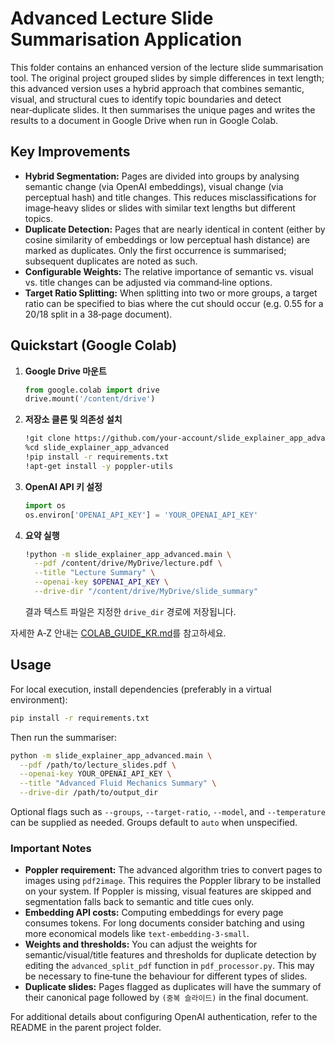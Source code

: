 # Advanced Lecture Slide Summarisation Application

This folder contains an enhanced version of the lecture slide
summarisation tool. The original project grouped slides by simple
differences in text length; this advanced version uses a hybrid
approach that combines semantic, visual, and structural cues to
identify topic boundaries and detect near‑duplicate slides. It then
summarises the unique pages and writes the results to a document in Google Drive when run in Google Colab.

## Key Improvements

* **Hybrid Segmentation:** Pages are divided into groups by analysing
  semantic change (via OpenAI embeddings), visual change (via
  perceptual hash) and title changes. This reduces misclassifications
  for image‑heavy slides or slides with similar text lengths but
  different topics.
* **Duplicate Detection:** Pages that are nearly identical in content
  (either by cosine similarity of embeddings or low perceptual hash
  distance) are marked as duplicates. Only the first occurrence is
  summarised; subsequent duplicates are noted as such.
* **Configurable Weights:** The relative importance of semantic vs.
  visual vs. title changes can be adjusted via command‑line options.
* **Target Ratio Splitting:** When splitting into two or more groups,
  a target ratio can be specified to bias where the cut should occur
  (e.g. 0.55 for a 20/18 split in a 38‑page document).
## Quickstart (Google Colab)

1. **Google Drive 마운트**
   ```python
   from google.colab import drive
   drive.mount('/content/drive')
   ```
2. **저장소 클론 및 의존성 설치**
   ```bash
   !git clone https://github.com/your-account/slide_explainer_app_advanced.git
   %cd slide_explainer_app_advanced
   !pip install -r requirements.txt
   !apt-get install -y poppler-utils
   ```
3. **OpenAI API 키 설정**
   ```python
   import os
   os.environ['OPENAI_API_KEY'] = 'YOUR_OPENAI_API_KEY'
   ```
4. **요약 실행**
   ```bash
   !python -m slide_explainer_app_advanced.main \
     --pdf /content/drive/MyDrive/lecture.pdf \
     --title "Lecture Summary" \
     --openai-key $OPENAI_API_KEY \
     --drive-dir "/content/drive/MyDrive/slide_summary"
   ```
   결과 텍스트 파일은 지정한 `drive_dir` 경로에 저장됩니다.

자세한 A‑Z 안내는 [COLAB_GUIDE_KR.md](COLAB_GUIDE_KR.md)를 참고하세요.

## Usage

For local execution, install dependencies (preferably in a virtual environment):

```bash
pip install -r requirements.txt
```

Then run the summariser:

```bash
python -m slide_explainer_app_advanced.main \
  --pdf /path/to/lecture_slides.pdf \
  --openai-key YOUR_OPENAI_API_KEY \
  --title "Advanced Fluid Mechanics Summary" \
  --drive-dir /path/to/output_dir
```

Optional flags such as `--groups`, `--target-ratio`, `--model`, and `--temperature`
can be supplied as needed. Groups default to `auto` when unspecified.

### Important Notes

* **Poppler requirement:** The advanced algorithm tries to convert
  pages to images using ``pdf2image``. This requires the Poppler
  library to be installed on your system. If Poppler is missing,
  visual features are skipped and segmentation falls back to
  semantic and title cues only.
* **Embedding API costs:** Computing embeddings for every page
  consumes tokens. For long documents consider batching and using
  more economical models like ``text-embedding-3-small``.
* **Weights and thresholds:** You can adjust the weights for
  semantic/visual/title features and thresholds for duplicate
  detection by editing the ``advanced_split_pdf`` function in
  ``pdf_processor.py``. This may be necessary to fine‑tune the
  behaviour for different types of slides.
* **Duplicate slides:** Pages flagged as duplicates will have the
  summary of their canonical page followed by ``(중복 슬라이드)`` in
  the final document.

For additional details about configuring OpenAI authentication, refer to the README in the parent project folder.
